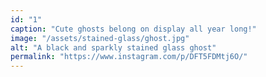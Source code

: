 ```yaml
---
id: "1"
caption: "Cute ghosts belong on display all year long!"
image: "/assets/stained-glass/ghost.jpg"
alt: "A black and sparkly stained glass ghost"
permalink: "https://www.instagram.com/p/DFT5FDMtj6O/"
---
```

